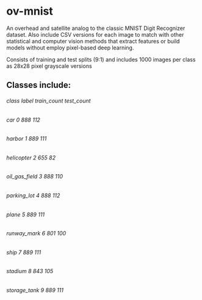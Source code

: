 # ov-mnist

An overhead and satellite analog to the classic MNIST Digit Recognizer dataset. Also include CSV versions for each image to match with other statistical and computer vision methods that extract features or build models without employ pixel-based deep learning.

Consists of training and test splits (9:1) and includes 1000 images per class as 28x28 pixel grayscale versions
## Classes include:
###### class	label	train_count	test_count
###### car	0	888	112
###### harbor	1	889	111
###### helicopter	2	655	82
###### oil_gas_field	3	888	110
###### parking_lot	4	888	112
###### plane	5	889	111
###### runway_mark	6	801	100
###### ship	7	889	111
###### stadium	8	843	105
###### storage_tank	9	889	111
